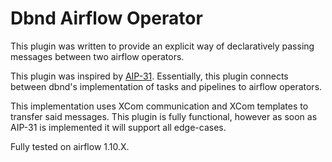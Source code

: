 # Dbnd Airflow Operator
This plugin was written to provide an explicit way of declaratively passing messages between two airflow operators.

This plugin was inspired by [AIP-31](https://cwiki.apache.org/confluence/display/AIRFLOW/AIP-31%3A+Airflow+functional+DAG+definition).
Essentially, this plugin connects between dbnd's implementation of tasks and pipelines to airflow operators.

This implementation uses XCom communication and XCom templates to transfer said messages.
This plugin is fully functional, however as soon as AIP-31 is implemented it will support all edge-cases.

Fully tested on airflow 1.10.X.

